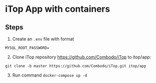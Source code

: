 # iTop App with containers

## Steps
1. Create an `.env` file with format
```
MYSQL_ROOT_PASSWORD=
```
2. Clone iTop repository <https://github.com/Combodo/iTop> to itop/app:
```
git clone -b master https://github.com/Combodo/iTop.git itop/app
```
3. Run command `docker-compose up -d`
